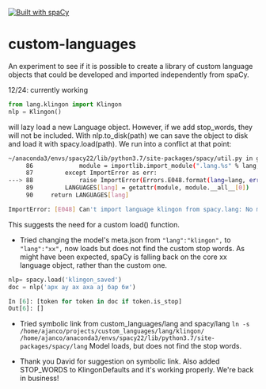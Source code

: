 [![Built with spaCy](https://img.shields.io/badge/made%20with%20❤%20and-spaCy-09a3d5.svg)](https://spacy.io)

# custom-languages

An experiment to see if it is possible to create a library of custom language objects that could be developed and imported independently from spaCy. 

12/24: currently working 
```python 
from lang.klingon import Klingon
nlp = Klingon()  
```
will lazy load a new Language object.  However, if we add stop_words, they will not be included.  With nlp.to_disk(path) we can save the object to disk and load it with spacy.load(path).  We run into a conflict at that point:
```bash
~/anaconda3/envs/spacy22/lib/python3.7/site-packages/spacy/util.py in get_lang_class(lang)
     86             module = importlib.import_module(".lang.%s" % lang, "spacy")
     87         except ImportError as err:
---> 88             raise ImportError(Errors.E048.format(lang=lang, err=err))
     89         LANGUAGES[lang] = getattr(module, module.__all__[0])
     90     return LANGUAGES[lang]

ImportError: [E048] Can't import language klingon from spacy.lang: No module named 'spacy.lang.klingon'
```
This suggests the need for a custom load() function.

* Tried changing the model's meta.json from `"lang":"klingon",` to `"lang":"xx",` now loads but does not find the custom stop words.  As might have been expected, spaCy is falling back on the core xx language object, rather than the custom one.  

```python
nlp= spacy.load('klingon_saved')
doc = nlp('арх ау ах аха ај бар би')                               

In [6]: [token for token in doc if token.is_stop]  
Out[6]: []
```
* Tried symbolic link from custom_languages/lang and spacy/lang
`ln -s /home/ajanco/projects/custom_languages/lang/klingon/  /home/ajanco/anaconda3/envs/spacy22/lib/python3.7/site-packages/spacy/lang`
Model loads, but does not find the stop words.

* Thank you David for suggestion on symbolic link.  Also added STOP_WORDS to KlingonDefaults and it's working properly. We're back in business!
